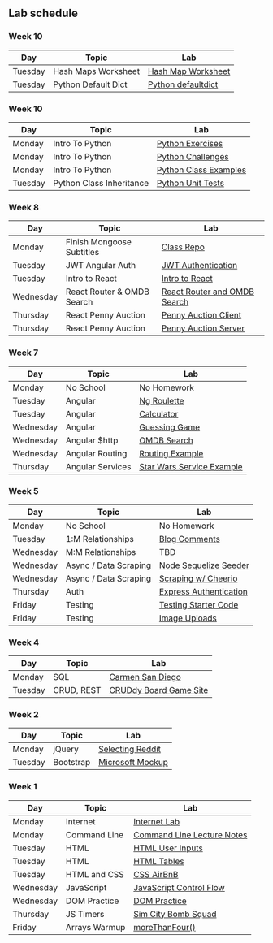 ## Lab schedule

### Week 10
| Day       | Topic                      | Lab                                                                                 |
| ---       | ---                        | -----                                                                               |
| Tuesday   | Hash Maps Worksheet | [Hash Map Worksheet](https://docs.google.com/spreadsheets/d/1ROYFEF2d3ddwMORJEvg4DdRwz4xoJIX7oWQLUohNI70/edit#gid=0)                    |
| Tuesday   | Python Default Dict | [Python defaultdict](https://repl.it/FjPf/0)                    |

### Week 10
| Day       | Topic                      | Lab                                                                                 |
| ---       | ---                        | -----                                                                               |
| Monday    | Intro To Python | [Python Exercises](https://github.com/WDI-SEA/python-exercises)                    |
| Monday    | Intro To Python | [Python Challenges](https://github.com/WDI-SEA/python-challenges)                    |
| Monday    | Intro To Python | [Python Class Examples](https://github.com/WDI-SEA/python-class-examples)                    |
| Tuesday   | Python Class Inheritance | [Python Unit Tests](https://github.com/WDI-SEA/python-unit-tests)                    |

### Week 8
| Day       | Topic                      | Lab                                                                                 |
| ---       | ---                        | -----                                                                               |
| Monday    | Finish Mongoose Subtitles  | [Class Repo](https://github.com/Tommy-Lim/ng-mongoose-subtitles)                    |
| Tuesday   | JWT Angular Auth           | [JWT Authentication](https://github.com/WDI-SEA/angular-jwot-auth)                  |
| Tuesday   | Intro to React             | [Intro to React](https://wdi_sea.gitbooks.io/notes/content/10-react/readme.html)    |
| Wednesday | React Router & OMDB Search | [React Router and OMDB Search](https://github.com/WDI-SEA/react-router-omdb-search) |
| Thursday  | React Penny Auction        | [Penny Auction Client](https://github.com/WDI-SEA/penny-auction-client-solution)    |
| Thursday  | React Penny Auction        | [Penny Auction Server](https://github.com/WDI-SEA/penny-auction-server)    |


### Week 7
| Day       | Topic                 | Lab                                                           |
| ---       | ---                   | -----                                                         |
| Monday    | No School             | No Homework                                                   |
| Tuesday   | Angular               | [Ng Roulette](https://github.com/WDI-SEA/angular-ng-roulette) |
| Tuesday   | Angular               | [Calculator](https://github.com/WDI-SEA/angular-calculator) |
| Wednesday | Angular               | [Guessing Game](https://github.com/WDI-SEA/angular-guessing-game) |
| Wednesday | Angular $http         | [OMDB Search](https://github.com/WDI-SEA/angular-omdb-http) |
| Wednesday | Angular Routing       | [Routing Example](https://github.com/WDI-SEA/angular-routing-example) |
| Thursday  | Angular Services      | [Star Wars Service Example](https://github.com/WDI-SEA/angular-service-example) |

### Week 5
| Day       | Topic                 | Lab                                                           |
| ---       | ---                   | -----                                                         |
| Monday    | No School             | No Homework                                                   |
| Tuesday   | 1:M Relationships     | [Blog Comments](https://github.com/WDI-SEA/express-blogpulse) |
| Wednesday | M:M Relationships     | TBD                                                           |
| Wednesday | Async / Data Scraping | [Node Sequelize Seeder](https://github.com/srobertson421/Node-Sequelize-Seeder)    |
| Wednesday | Async / Data Scraping | [Scraping w/ Cheerio](https://github.com/WDI-SEA/async-data-scraping-cheerio-node)    |
| Thursday  | Auth                  | [Express Authentication](https://github.com/WDI-SEA/express-authentication/tree/brian-finished) |                
| Friday    | Testing               | [Testing Starter Code](https://github.com/WDI-SEA/mocha-chai-starter) |
| Friday    | Testing               | [Image Uploads](https://github.com/WDI-SEA/express-cloudinary) |


### Week 4
| Day     | Topic                 | Lab      |
| ---     | ---                   | -----    |
| Monday  | SQL                   | [Carmen San Diego](https://github.com/WDI-SEA/sql-carmen-san-diego)         |
| Tuesday | CRUD, REST            | [CRUDdy Board Game Site](https://github.com/WDI-SEA/cruddy-board-games) |

### Week 2

| Day     | Topic     | Lab                                                              |
| ----    | ------    | ----                                                             |
| Monday  | jQuery    | [Selecting Reddit](https://github.com/WDI-SEA/selecting-reddit) |
| Tuesday | Bootstrap | [Microsoft Mockup](https://github.com/WDI-SEA/bootstrap-mockups) |

### Week 1

| Day       | Topic        | Lab                                                                       |
| ------    | -----        | --------                                                                  |
| Monday    | Internet     | [Internet Lab][1000]                                                      |
| Monday    | Command Line | [Command Line Lecture Notes][1001]                                        |
| Tuesday   | HTML         | [HTML User Inputs](https://github.com/WDI-SEA/html_user_inputs)           |
| Tuesday   | HTML         | [HTML Tables](https://github.com/WDI-SEA/html_top_ten_movies_table)       |
| Tuesday   | HTML and CSS | [CSS AirBnB](https://github.com/WDI-SEA/css-airbnb)                       |
| Wednesday | JavaScript   | [JavaScript Control Flow](https://github.com/WDI-SEA/js-control-flow)     |
| Wednesday | DOM Practice | [DOM Practice](https://github.com/ga-students/dom-practice)               |
| Thursday  | JS Timers    | [Sim City Bomb Squad](https://github.com/ga-students/sim-city-bomb-squad) |
| Friday    | Arrays Warmup | [moreThanFour()](https://repl.it/Ee6k/1)                                  |

<!--  links to labs -->

[1000]: 03-internet/internet-lab.md
[1001]: https://wdi_sea.gitbooks.io/notes/content/01-workflow/command-line/01readme.html
[1004]: https://github.com/davified/js-control-flow
[1007]: https://github.com/davified/js-functions
[1020]: https://github.com/WDI-SEA/oop-prototype-car
[0130]: https://github.com/ga-students/reddit-json-image-search-results
